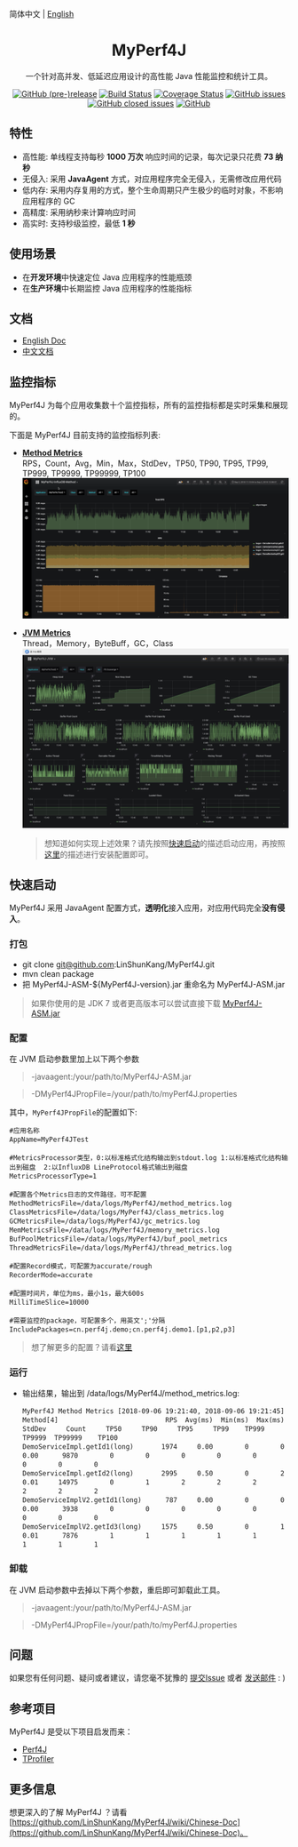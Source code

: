 简体中文 | [English](./README.EN.md)

<h1 align="center">MyPerf4J</h1>

<div align="center">

一个针对高并发、低延迟应用设计的高性能 Java 性能监控和统计工具。

[![GitHub (pre-)release](https://img.shields.io/github/release/LinShunKang/MyPerf4J/all.svg)](https://github.com/LinShunKang/MyPerf4J) [![Build Status](https://travis-ci.com/LinShunKang/MyPerf4J.svg?branch=develop)](https://travis-ci.com/LinShunKang/MyPerf4J) [![Coverage Status](https://coveralls.io/repos/github/LinShunKang/MyPerf4J/badge.svg?branch=develop)](https://coveralls.io/github/LinShunKang/MyPerf4J?branch=develop) [![GitHub issues](https://img.shields.io/github/issues/LinShunKang/MyPerf4J.svg)](https://github.com/LinShunKang/MyPerf4J/issues) [![GitHub closed issues](https://img.shields.io/github/issues-closed/LinShunKang/MyPerf4J.svg)](https://github.com/LinShunKang/MyPerf4J/issues?q=is%3Aissue+is%3Aclosed) [![GitHub](https://img.shields.io/github/license/LinShunKang/MyPerf4J.svg)](./LICENSE)

</div>

## 特性
* 高性能: 单线程支持每秒 **1000 万次** 响应时间的记录，每次记录只花费 **73 纳秒**
* 无侵入: 采用 **JavaAgent** 方式，对应用程序完全无侵入，无需修改应用代码
* 低内存: 采用内存复用的方式，整个生命周期只产生极少的临时对象，不影响应用程序的 GC
* 高精度: 采用纳秒来计算响应时间
* 高实时: 支持秒级监控，最低 **1 秒**

## 使用场景
* 在**开发环境**中快速定位 Java 应用程序的性能瓶颈
* 在**生产环境**中长期监控 Java 应用程序的性能指标

## 文档
* [English Doc](https://github.com/LinShunKang/MyPerf4J/wiki/English-Doc)
* [中文文档](https://github.com/LinShunKang/MyPerf4J/wiki/Chinese-Doc)    
    
## 监控指标
MyPerf4J 为每个应用收集数十个监控指标，所有的监控指标都是实时采集和展现的。

下面是 MyPerf4J 目前支持的监控指标列表:
- **[Method Metrics](https://grafana.com/dashboards/7766)**<br/>
RPS，Count，Avg，Min，Max，StdDev，TP50, TP90, TP95, TP99, TP999, TP9999, TP99999, TP100
![Markdown](https://raw.githubusercontent.com/LinShunKang/Objects/master/MyPerf4J-InfluxDB-Method_Show_Operation.gif)

- **[JVM Metrics](https://grafana.com/dashboards/8787)**<br/>
Thread，Memory，ByteBuff，GC，Class
![Markdown](https://raw.githubusercontent.com/LinShunKang/Objects/master/MyPerf4J_JVM_Compressed.jpeg)

    > 想知道如何实现上述效果？请先按照[快速启动](https://github.com/LinShunKang/MyPerf4J#%E5%BF%AB%E9%80%9F%E5%90%AF%E5%8A%A8)的描述启动应用，再按照[这里](https://github.com/LinShunKang/MyPerf4J/wiki/InfluxDB_)的描述进行安装配置即可。

## 快速启动
MyPerf4J 采用 JavaAgent 配置方式，**透明化**接入应用，对应用代码完全**没有侵入**。

### 打包
* git clone git@github.com:LinShunKang/MyPerf4J.git
* mvn clean package
* 把 MyPerf4J-ASM-${MyPerf4J-version}.jar 重命名为 MyPerf4J-ASM.jar

> 如果你使用的是 JDK 7 或者更高版本可以尝试直接下载 [MyPerf4J-ASM.jar](https://github.com/LinShunKang/Objects/blob/master/MyPerf4J-ASM-2.3.0.jar?raw=true)

### 配置
在 JVM 启动参数里加上以下两个参数
> -javaagent:/your/path/to/MyPerf4J-ASM.jar

> -DMyPerf4JPropFile=/your/path/to/myPerf4J.properties

其中，`MyPerf4JPropFile`的配置如下:

 ```
#应用名称
AppName=MyPerf4JTest

#MetricsProcessor类型，0:以标准格式化结构输出到stdout.log 1:以标准格式化结构输出到磁盘  2:以InfluxDB LineProtocol格式输出到磁盘
MetricsProcessorType=1

#配置各个Metrics日志的文件路径，可不配置
MethodMetricsFile=/data/logs/MyPerf4J/method_metrics.log
ClassMetricsFile=/data/logs/MyPerf4J/class_metrics.log
GCMetricsFile=/data/logs/MyPerf4J/gc_metrics.log
MemMetricsFile=/data/logs/MyPerf4J/memory_metrics.log
BufPoolMetricsFile=/data/logs/MyPerf4J/buf_pool_metrics
ThreadMetricsFile=/data/logs/MyPerf4J/thread_metrics.log

#配置Record模式，可配置为accurate/rough
RecorderMode=accurate
    
#配置时间片，单位为ms，最小1s，最大600s
MilliTimeSlice=10000
    
#需要监控的package，可配置多个，用英文';'分隔
IncludePackages=cn.perf4j.demo;cn.perf4j.demo1.[p1,p2,p3]
 ```
        
> 想了解更多的配置？请看[这里](https://github.com/LinShunKang/MyPerf4J/wiki/%E9%85%8D%E7%BD%AE)

### 运行
* 输出结果，输出到 /data/logs/MyPerf4J/method_metrics.log:

    ```
    MyPerf4J Method Metrics [2018-09-06 19:21:40, 2018-09-06 19:21:45]
    Method[4]                           RPS  Avg(ms)  Min(ms)  Max(ms)   StdDev     Count     TP50     TP90     TP95     TP99    TP999   TP9999  TP99999    TP100
    DemoServiceImpl.getId1(long)       1974     0.00        0        0     0.00      9870        0        0        0        0        0        0        0        0
    DemoServiceImpl.getId2(long)       2995     0.50        0        2     0.01     14975        0        1        2        2        2        2        2        2
    DemoServiceImplV2.getId1(long)      787     0.00        0        0     0.00      3938        0        0        0        0        0        0        0        0
    DemoServiceImplV2.getId3(long)     1575     0.50        0        1     0.01      7876        1        1        1        1        1        1        1        1
    ```

### 卸载
在 JVM 启动参数中去掉以下两个参数，重启即可卸载此工具。
> -javaagent:/your/path/to/MyPerf4J-ASM.jar

> -DMyPerf4JPropFile=/your/path/to/myPerf4J.properties

## 问题
如果您有任何问题、疑问或者建议，请您毫不犹豫的 [提交Issue](https://github.com/LinShunKang/MyPerf4J/issues/new/choose) 或者 [发送邮件](mailto:linshunkang.chn@gmail.com) : )

## 参考项目
MyPerf4J 是受以下项目启发而来：
* [Perf4J](https://github.com/perf4j/perf4j)
* [TProfiler](https://github.com/alibaba/TProfiler)

## 更多信息
想更深入的了解 MyPerf4J ？请看[https://github.com/LinShunKang/MyPerf4J/wiki/Chinese-Doc](https://github.com/LinShunKang/MyPerf4J/wiki/Chinese-Doc)。